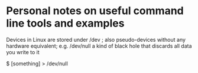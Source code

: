 # Personal notes on useful command line tools and examples

Devices in Linux are stored under /dev ; also pseudo-devices without any hardware 
equivalent; e.g. /dev/null a kind of black hole that discards all data you write to it

  $ [something] > /dev/null

